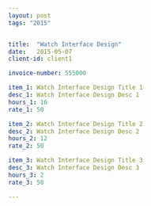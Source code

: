 ```yaml
---
layout: post
tags: "2015"


title:  "Watch Interface Design"
date:   2015-05-07
client-id: client1

invoice-number: 555000

item_1: Watch Interface Design Title 1
desc_1: Watch Interface Design Desc 1
hours_1: 16
rate_1: 50

item_2: Watch Interface Design Title 2
desc_2: Watch Interface Design Desc 2
hours_2: 12
rate_2: 50

item_3: Watch Interface Design Title 3
desc_3: Watch Interface Design Desc 3
hours_3: 2
rate_3: 50

---
```


